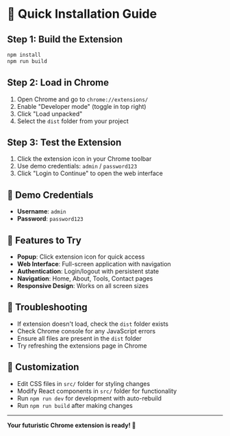 # 🚀 Quick Installation Guide

## Step 1: Build the Extension
```bash
npm install
npm run build
```

## Step 2: Load in Chrome
1. Open Chrome and go to `chrome://extensions/`
2. Enable "Developer mode" (toggle in top right)
3. Click "Load unpacked"
4. Select the `dist` folder from your project

## Step 3: Test the Extension
1. Click the extension icon in your Chrome toolbar
2. Use demo credentials: `admin` / `password123`
3. Click "Login to Continue" to open the web interface

## 🔑 Demo Credentials
- **Username**: `admin`
- **Password**: `password123`

## 🎯 Features to Try
- **Popup**: Click extension icon for quick access
- **Web Interface**: Full-screen application with navigation
- **Authentication**: Login/logout with persistent state
- **Navigation**: Home, About, Tools, Contact pages
- **Responsive Design**: Works on all screen sizes

## 🐛 Troubleshooting
- If extension doesn't load, check the `dist` folder exists
- Check Chrome console for any JavaScript errors
- Ensure all files are present in the `dist` folder
- Try refreshing the extensions page in Chrome

## 🎨 Customization
- Edit CSS files in `src/` folder for styling changes
- Modify React components in `src/` folder for functionality
- Run `npm run dev` for development with auto-rebuild
- Run `npm run build` after making changes

---

**Your futuristic Chrome extension is ready! 🎉**
